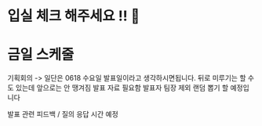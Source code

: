 # 입실 체크 해주세요 !! 🎁

# 금일 스케줄
기획회의 -> 일단은 0618 수요일 발표일이라고 생각하시면됩니다. 뒤로 미루기는 할 수도 있는데 앞으로는 안 땡겨짐
발표 자료 필요함
발표자 팀장 제외 랜덤 뽑기 할 예정입니다

발표 관련 피드백 / 질의 응답 시간 예정